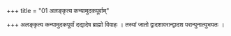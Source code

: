 +++
title = "01 अलङ्कृत्य कन्यामुदकपूर्वाम्"

+++
अलङ्कृत्य कन्यामुदकपूर्वां दद्यादेष ब्राह्मो विवाहः । तस्यां जातो द्वादशावरान्द्वादश परान्पुनात्युभयतः ।
